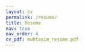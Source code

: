 ```yaml
---
layout: cv
permalink: /resume/
title: Resume
nav: true
nav_order: 4
cv_pdf: muhtasim_resume.pdf
---
```

